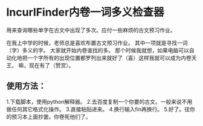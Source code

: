 # IncurlFinder内卷一词多义检查器
用来查询哪些单字在古文中出现了多次。应付一些麻烦的古文预习作业。


在我上中学的时候，老师总是喜欢布置古文预习作业。
其中一项就是寻找一词（字）多义的字。
大家就开始内卷谁找的多。
那个时候我就想，如果电脑可以自动化地把一个字所有的出现位置都罗列出来就好了（喜）这样我就可以成为内卷天王。
嘛，现在有了（赞赏）。

## 使用方法：

1.下载脚本，使用python解释器。
2.去百度复制一个你要的古文。一般来说不用做任何其它格式化操作。
3.直接粘贴进来。
4.换行输入fin再换行。
5.好了。往你的预习本上面抄罢。你卷死他们了。
